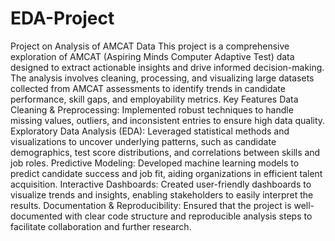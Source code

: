 # EDA-Project
Project on Analysis of AMCAT Data
This project is a comprehensive exploration of AMCAT (Aspiring Minds Computer Adaptive Test) data designed to extract actionable insights and drive informed decision-making. The analysis involves cleaning, processing, and visualizing large datasets collected from AMCAT assessments to identify trends in candidate performance, skill gaps, and employability metrics.
Key Features
Data Cleaning & Preprocessing: Implemented robust techniques to handle missing values, outliers, and inconsistent entries to ensure high data quality.
Exploratory Data Analysis (EDA): Leveraged statistical methods and visualizations to uncover underlying patterns, such as candidate demographics, test score distributions, and correlations between skills and job roles.
Predictive Modeling: Developed machine learning models to predict candidate success and job fit, aiding organizations in efficient talent acquisition.
Interactive Dashboards: Created user-friendly dashboards to visualize trends and insights, enabling stakeholders to easily interpret the results.
Documentation & Reproducibility: Ensured that the project is well-documented with clear code structure and reproducible analysis steps to facilitate collaboration and further research.
